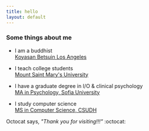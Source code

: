 ```yaml
---
title: hello
layout: default
---
```


### Some things about me

* I am a buddhist  
[Koyasan Betsuin Los Angeles](http://www.koyasanbetsuin.org/)

* I teach college students  
[Mount Saint Mary's University](https://www.msmu.edu/)

* I have a graduate degree in I/O & clinical psychology  
[MA in Psychology, Sofia University](http://www.sofia.edu/)

* I study computer science  
[MS in Computer Science, CSUDH](http://csc.csudh.edu/)

Octocat says, *"Thank you for visiting!!!"*  :octocat:
